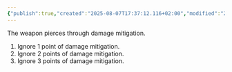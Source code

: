 ```yaml
---
{"publish":true,"created":"2025-08-07T17:37:12.116+02:00","modified":"2025-08-07T18:41:46.960+02:00","cssclasses":""}
---
```


The weapon pierces through damage mitigation.
1. Ignore 1 point of damage mitigation.
2. Ignore 2 points of damage mitigation.
3. Ignore 3 points of damage mitigation.